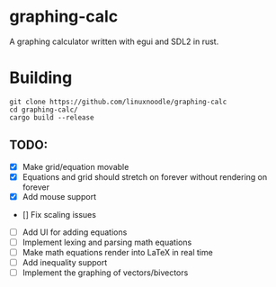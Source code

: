 # graphing-calc
A graphing calculator written with egui and SDL2 in rust.
# Building
```
git clone https://github.com/linuxnoodle/graphing-calc
cd graphing-calc/
cargo build --release
```
## TODO:
- [x] Make grid/equation movable
- [x] Equations and grid should stretch on forever without rendering on forever
- [x] Add mouse support 
- [] Fix scaling issues
- [ ] Add UI for adding equations
- [ ] Implement lexing and parsing math equations
- [ ] Make math equations render into LaTeX in real time
- [ ] Add inequality support
- [ ] Implement the graphing of vectors/bivectors
